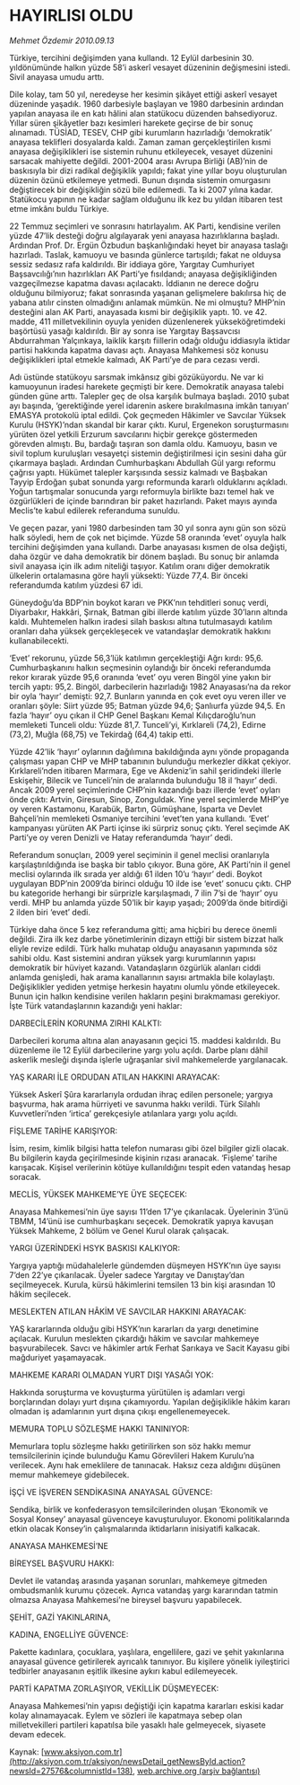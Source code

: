 # HAYIRLISI OLDU

*Mehmet Özdemir 2010.09.13*

<font class="agenda2NewsSpot">
 Türkiye, tercihini değişimden yana kullandı. 12 Eylül darbesinin 30. yıldönümünde halkın yüzde 58’i askerî vesayet düzeninin değişmesini istedi. Sivil anayasa umudu arttı.
 <span>
 </span>
</font>
<font class="newsDetail">
 <p>
  <p class="MsoNormal">
   Dile kolay, tam 50 yıl, neredeyse her kesimin şikâyet ettiği askerî vesayet düzeninde yaşadık. 1960 darbesiyle başlayan ve 1980 darbesinin ardından yapılan anayasa ile en katı hâlini alan statükocu düzenden bahsediyoruz. Yıllar süren şikâyetler bazı kesimleri harekete geçirse de bir sonuç alınamadı. TÜSİAD, TESEV, CHP gibi kurumların hazırladığı ‘demokratik’ anayasa teklifleri dosyalarda kaldı. Zaman zaman gerçekleştirilen kısmi anayasa değişiklikleri ise sistemin ruhunu etkileyecek, vesayet düzenini sarsacak mahiyette değildi. 2001-2004 arası Avrupa Birliği (AB)’nin de baskısıyla bir dizi radikal değişiklik yapıldı; fakat yine yıllar boyu oluşturulan düzenin özünü etkilemeye yetmedi. Bunun dışında sistemin omurgasını değiştirecek bir değişikliğin sözü bile edilemedi. Ta ki 2007 yılına kadar. Statükocu yapının ne kadar sağlam olduğunu ilk kez bu yıldan itibaren test etme imkânı buldu Türkiye.
  </p>
  <p class="MsoNormal">
   22 Temmuz seçimleri ve sonrasını hatırlayalım. AK Parti, kendisine verilen yüzde 47’lik desteği doğru algılayarak yeni anayasa hazırlıklarına başladı. Ardından Prof. Dr. Ergün Özbudun başkanlığındaki heyet bir anayasa taslağı hazırladı. Taslak, kamuoyu ve basında günlerce tartışıldı; fakat ne olduysa sessiz sedasız rafa kaldırıldı. Bir iddiaya göre, Yargıtay Cumhuriyet Başsavcılığı’nın hazırlıkları AK Parti’ye fısıldandı; anayasa değişikliğinden vazgeçilmezse kapatma davası açılacaktı. İddianın ne derece doğru olduğunu bilmiyoruz; fakat sonrasında yaşanan gelişmelere bakılırsa hiç de yabana atılır cinsten olmadığını anlamak mümkün. Ne mi olmuştu? MHP’nin desteğini alan AK Parti, anayasada kısmi bir değişiklik yaptı. 10. ve 42. madde, 411 milletvekilinin oyuyla yeniden düzenlenerek yükseköğretimdeki başörtüsü yasağı kaldırıldı. Bir ay sonra ise Yargıtay Başsavcısı Abdurrahman Yalçınkaya, laiklik karşıtı fiillerin odağı olduğu iddiasıyla iktidar partisi hakkında kapatma davası açtı. Anayasa Mahkemesi söz konusu değişiklikleri iptal etmekle kalmadı, AK Parti’ye de para cezası verdi.
   <span>
   </span>
  </p>
  <p class="MsoNormal">
   Adı üstünde statükoyu sarsmak imkânsız gibi gözüküyordu. Ne var ki kamuoyunun iradesi harekete geçmişti bir kere. Demokratik anayasa talebi günden güne arttı. Talepler geç de olsa karşılık bulmaya başladı. 2010 şubat ayı başında, ‘gerektiğinde yerel idarenin askere bırakılmasına imkân tanıyan’ EMASYA protokolü iptal edildi. Çok geçmeden Hâkimler ve Savcılar Yüksek Kurulu (HSYK)’ndan skandal bir karar çıktı. Kurul, Ergenekon soruşturmasını yürüten özel yetkili Erzurum savcılarını hiçbir gerekçe göstermeden görevden almıştı. Bu, bardağı taşıran son damla oldu. Kamuoyu, basın ve sivil toplum kuruluşları vesayetçi sistemin değiştirilmesi için sesini daha gür çıkarmaya başladı. Ardından Cumhurbaşkanı Abdullah Gül yargı reformu çağrısı yaptı. Hükümet talepler karşısında sessiz kalmadı ve Başbakan Tayyip Erdoğan şubat sonunda yargı reformunda kararlı olduklarını açıkladı. Yoğun tartışmalar sonucunda yargı reformuyla birlikte bazı temel hak ve özgürlükleri de içinde barındıran bir paket hazırlandı. Paket mayıs ayında Meclis’te kabul edilerek referanduma sunuldu.
  </p>
  <p class="MsoNormal">
   Ve geçen pazar, yani 1980 darbesinden tam 30 yıl sonra aynı gün son sözü halk söyledi, hem de çok net biçimde. Yüzde 58 oranında ‘evet’ oyuyla halk tercihini değişimden yana kullandı. Darbe anayasası kısmen de olsa değişti, daha özgür ve daha demokratik bir dönem başladı. Bu sonuç bir anlamda sivil anayasa için ilk adım niteliği taşıyor. Katılım oranı diğer demokratik ülkelerin ortalamasına göre hayli yüksekti: Yüzde 77,4. Bir önceki referandumda katılım yüzdesi 67 idi.
  </p>
  <p class="MsoNormal">
   Güneydoğu’da BDP’nin boykot kararı ve PKK’nın tehditleri sonuç verdi, Diyarbakır, Hakkâri, Şırnak, Batman gibi illerde katılım yüzde 30’ların altında kaldı. Muhtemelen halkın iradesi silah baskısı altına tutulmasaydı katılım oranları daha yüksek gerçekleşecek ve vatandaşlar demokratik hakkını kullanabilecekti.
  </p>
  <p class="MsoNormal">
   ‘Evet’ rekorunu, yüzde 56,3’lük katılımın gerçekleştiği Ağrı kırdı: 95,6. Cumhurbaşkanını halkın seçmesinin oylandığı bir önceki referandumda rekor kırarak yüzde 95,6 oranında ‘evet’ oyu veren Bingöl yine yakın bir tercih yaptı: 95,2. Bingöl, darbecilerin hazırladığı 1982 Anayasası’na da rekor bir oyla ‘hayır’ demişti: 92,7. Bunların yanında en çok evet oyu veren iller ve oranları şöyle: Siirt yüzde 95; Batman yüzde 94,6; Şanlıurfa yüzde 94,5. En fazla ‘hayır’ oyu çıkan il CHP Genel Başkanı Kemal Kılıçdaroğlu’nun memleketi Tunceli oldu: Yüzde 81,7. Tunceli’yi, Kırklareli (74,2), Edirne (73,2), Muğla (68,75) ve Tekirdağ (64,4) takip etti.
  </p>
  <p class="MsoNormal">
   Yüzde 42’lik ‘hayır’ oylarının dağılımına bakıldığında aynı yönde propaganda çalışması yapan CHP ve MHP tabanının bulunduğu merkezler dikkat çekiyor. Kırklareli’nden itibaren Marmara, Ege ve Akdeniz’in sahil şeridindeki illerle Eskişehir, Bilecik ve Tunceli’nin de aralarında bulunduğu 18 il ‘hayır’ dedi. Ancak 2009 yerel seçimlerinde CHP’nin kazandığı bazı illerde ‘evet’ oyları önde çıktı: Artvin, Giresun, Sinop, Zonguldak. Yine yerel seçimlerde MHP’ye oy veren Kastamonu, Karabük, Bartın, Gümüşhane, Isparta ve Devlet Bahçeli’nin memleketi Osmaniye tercihini ‘evet’ten yana kullandı. ‘Evet’ kampanyası yürüten AK Parti içinse iki sürpriz sonuç çıktı. Yerel seçimde AK Parti’ye oy veren Denizli ve Hatay referandumda ‘hayır’ dedi.
   <span>
   </span>
  </p>
  <p class="MsoNormal">
   Referandum sonuçları, 2009 yerel seçiminin il genel meclisi oranlarıyla karşılaştırıldığında ise başka bir tablo çıkıyor. Buna göre, AK Parti’nin il genel meclisi oylarında ilk sırada yer aldığı 61 ilden 10’u ‘hayır’ dedi. Boykot uygulayan BDP’nin 2009’da birinci olduğu 10 ilde ise ‘evet’ sonucu çıktı. CHP bu kategoride herhangi bir sürprizle karşılaşmadı, 7 ilin 7’si de ‘hayır’ oyu verdi. MHP bu anlamda yüzde 50’lik bir kayıp yaşadı; 2009’da önde bitirdiği 2 ilden biri ‘evet’ dedi.
  </p>
  <p class="MsoNormal">
   Türkiye daha önce 5 kez referanduma gitti; ama hiçbiri bu derece önemli değildi. Zira ilk kez darbe yönetimlerinin dizayn ettiği bir sistem bizzat halk eliyle revize edildi. Türk halkı muhatap olduğu anayasanın yapımında söz sahibi oldu. Kast sistemini andıran yüksek yargı kurumlarının yapısı demokratik bir hüviyet kazandı. Vatandaşların özgürlük alanları ciddi anlamda genişledi, hak arama kanallarının sayısı artmakla bile kolaylaştı. Değişiklikler yediden yetmişe herkesin hayatını olumlu yönde etkileyecek. Bunun için halkın kendisine verilen hakların peşini bırakmaması gerekiyor. İşte Türk vatandaşlarının kazandığı yeni haklar:
  </p>
  <p class="MsoNormal">
  </p>
  <p class="MsoNormal">
   DARBECİLERİN KORUNMA ZIRHI KALKTI:
  </p>
  <p class="MsoNormal">
  </p>
  <p class="MsoNormal">
   Darbecileri koruma altına alan anayasanın geçici 15. maddesi kaldırıldı. Bu düzenleme ile 12 Eylül darbecilerine yargı yolu açıldı. Darbe planı dâhil askerlik mesleği dışında işlerle uğraşanlar sivil mahkemelerde yargılanacak.
  </p>
  <p class="MsoNormal">
  </p>
  <p class="MsoNormal">
   YAŞ KARARI İLE ORDUDAN ATILAN HAKKINI ARAYACAK:
   <span>
   </span>
  </p>
  <p class="MsoNormal">
   Yüksek Askerî Şûra kararlarıyla ordudan ihraç edilen personele; yargıya başvurma, hak arama hürriyeti ve savunma hakkı
   <span>
   </span>
   verildi. Türk Silahlı Kuvvetleri’nden ‘irtica’ gerekçesiyle atılanlara yargı yolu açıldı.
  </p>
  <p class="MsoNormal">
  </p>
  <p class="MsoNormal">
   FİŞLEME TARİHE KARIŞIYOR:
  </p>
  <p class="MsoNormal">
   İsim, resim, kimlik bilgisi hatta telefon numarası gibi özel bilgiler gizli olacak. Bu bilgilerin kayda geçirilmesinde kişinin rızası aranacak. ‘Fişleme’ tarihe karışacak. Kişisel verilerinin kötüye kullanıldığını tespit eden vatandaş hesap soracak.
  </p>
  <p class="MsoNormal">
  </p>
  <p class="MsoNormal">
   MECLİS, YÜKSEK MAHKEME’YE ÜYE SEÇECEK:
  </p>
  <p class="MsoNormal">
   Anayasa Mahkemesi’nin üye sayısı 11’den 17’ye çıkarılacak. Üyelerinin 3’ünü TBMM, 14’ünü ise cumhurbaşkanı seçecek. Demokratik yapıya kavuşan Yüksek Mahkeme, 2 bölüm ve Genel Kurul olarak çalışacak.
  </p>
  <p class="MsoNormal">
  </p>
  <p class="MsoNormal">
   YARGI ÜZERİNDEKİ HSYK BASKISI KALKIYOR:
  </p>
  <p class="MsoNormal">
   Yargıya yaptığı müdahalelerle gündemden düşmeyen HSYK’nın üye sayısı 7’den 22’ye çıkarılacak. Üyeler sadece Yargıtay ve Danıştay’dan seçilmeyecek. Kurula, kürsü hâkimlerini temsilen 13 bin kişi arasından 10 hâkim seçilecek.
  </p>
  <p class="MsoNormal">
  </p>
  <p class="MsoNormal">
   MESLEKTEN ATILAN HÂKİM VE SAVCILAR HAKKINI ARAYACAK:
  </p>
  <p class="MsoNormal">
   YAŞ kararlarında olduğu gibi HSYK’nın kararları da yargı denetimine açılacak. Kurulun meslekten çıkardığı hâkim ve savcılar mahkemeye başvurabilecek. Savcı ve hâkimler artık Ferhat Sarıkaya ve Sacit Kayasu gibi mağduriyet yaşamayacak.
  </p>
  <p class="MsoNormal">
  </p>
  <p class="MsoNormal">
   MAHKEME KARARI OLMADAN YURT DIŞI YASAĞI YOK:
  </p>
  <p class="MsoNormal">
   Hakkında soruşturma ve kovuşturma yürütülen iş adamları vergi borçlarından dolayı yurt dışına çıkamıyordu. Yapılan değişiklikle hâkim kararı olmadan iş adamlarının yurt dışına çıkışı engellenemeyecek.
  </p>
  <p class="MsoNormal">
  </p>
  <p class="MsoNormal">
   MEMURA TOPLU SÖZLEŞME HAKKI TANINIYOR:
  </p>
  <p class="MsoNormal">
   Memurlara toplu sözleşme hakkı getirilirken son söz hakkı memur temsilcilerinin içinde bulunduğu Kamu Görevlileri Hakem Kurulu’na verilecek. Aynı hak emeklilere de tanınacak. Haksız ceza aldığını düşünen memur mahkemeye gidebilecek.
  </p>
  <p class="MsoNormal">
  </p>
  <p class="MsoNormal">
   İŞÇİ VE İŞVEREN SENDİKASINA ANAYASAL GÜVENCE:
  </p>
  <p class="MsoNormal">
   Sendika, birlik ve konfederasyon temsilcilerinden oluşan ‘Ekonomik ve Sosyal Konsey’ anayasal güvenceye kavuşturuluyor. Ekonomi politikalarında etkin olacak Konsey’in çalışmalarında iktidarların inisiyatifi kalkacak.
  </p>
  <p class="MsoNormal">
  </p>
  <p class="MsoNormal">
   ANAYASA MAHKEMESİ’NE
  </p>
  <p class="MsoNormal">
   BİREYSEL BAŞVURU HAKKI:
  </p>
  <p class="MsoNormal">
   Devlet ile vatandaş arasında yaşanan sorunları, mahkemeye gitmeden ombudsmanlık kurumu çözecek. Ayrıca vatandaş yargı kararından tatmin olmazsa Anayasa Mahkemesi’ne bireysel başvuru yapabilecek.
  </p>
  <p class="MsoNormal">
  </p>
  <p class="MsoNormal">
   ŞEHİT, GAZİ YAKINLARINA,
  </p>
  <p class="MsoNormal">
   KADINA, ENGELLİYE GÜVENCE:
  </p>
  <p class="MsoNormal">
   Pakette kadınlara, çocuklara, yaşlılara, engellilere, gazi ve şehit yakınlarına anayasal güvence getirilerek ayrıcalık tanınıyor. Bu kişilere yönelik iyileştirici tedbirler anayasanın eşitlik ilkesine aykırı kabul edilemeyecek.
  </p>
  <p class="MsoNormal">
  </p>
  <p class="MsoNormal">
   PARTİ KAPATMA ZORLAŞIYOR, VEKİLLİK DÜŞMEYECEK:
  </p>
  <p class="MsoNormal">
   Anayasa Mahkemesi’nin yapısı değiştiği için kapatma kararları eskisi kadar kolay alınamayacak. Eylem ve sözleri ile kapatmaya sebep olan milletvekilleri partileri kapatılsa bile yasaklı hale gelmeyecek, siyasete devam edecek.
  </p>
 </p>
</font>

Kaynak: [www.aksiyon.com.tr](http://aksiyon.com.tr/aksiyon/newsDetail_getNewsById.action?newsId=27576&columnistId=138), [web.archive.org (arşiv bağlantısı)](http://web.archive.org/web/20100922211502/http://aksiyon.com.tr/aksiyon/newsDetail_getNewsById.action?newsId=27576&columnistId=138)

